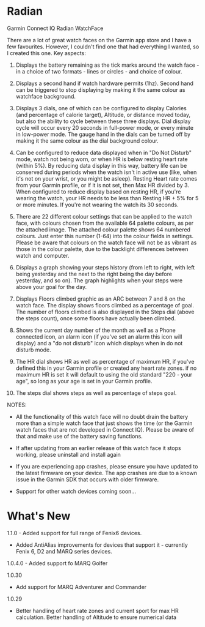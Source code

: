 # Radian
Garmin Connect IQ Radian WatchFace

There are a lot of great watch faces on the Garmin app store and I have a few favourites. However, I couldn't find one that had everything I wanted, so I created this one. Key aspects:
1) Displays the battery remaining as the tick marks around the watch face - in a choice of two formats - lines or circles - and choice of colour.

2) Displays a second hand if watch hardware permits (1hz). Second hand can be triggered to stop displaying by making it the same colour as watchface background.

3) Displays 3 dials, one of which can be configured to display Calories (and percentage of calorie target), Altitude, or distance moved today, but also the ability to cycle between these three displays. Dial display cycle will occur every 20 seconds in full-power mode, or every minute in low-power mode. The gauge hand in the dials can be turned off by making it the same colour as the dial background colour.

4) Can be configured to reduce data displayed when in "Do Not Disturb" mode, watch not being worn, or when HR is below resting heart rate (within 5%). By reducing data display in this way, battery life can be conserved during periods when the watch isn't in active use (like, when it's not on your wrist, or you might be asleep). Resting Heart rate comes from your Garmin profile, or if it is not set, then Max HR divided by 3. When configured to reduce display based on resting HR, if you're wearing the watch, your HR needs to be less than Resting HR + 5% for 5 or more minutes. If you're not wearing the watch its 30 seconds.

5) There are 22 different colour settings that can be applied to the watch face, with colours chosen from the available 64 palette colours, as per the attached image. The attached colour palette shows 64 numbered colours. Just enter this number (1-64) into the colour fields in settings. Please be aware that colours on the watch face will not be as vibrant as those in the colour palette, due to the backlight differences between watch and computer.

6) Displays a graph showing your steps history (from left to right, with left being yesterday and the next to the right being the day before yesterday, and so on). The graph highlights when your steps were above your goal for the day.

7) Displays Floors climbed graphic as an ARC between 7 and 8 on the watch face. The display shows floors climbed as a percentage of goal. The number of floors climbed is also displayed in the Steps dial (above the steps count), once some floors have actually been climbed.

8) Shows the current day number of the month as well as a Phone connected icon, an alarm icon (if you've set an alarm this icon will display) and a "do not disturb" icon which displays when in do not disturb mode.

9) The HR dial shows HR as well as percentage of maximum HR, if you've defined this in your Garmin profile or created any heart rate zones. if no maximum HR is set it will default to using the old standard "220 - your age", so long as your age is set in your Garmin profile.

10) The steps dial shows steps as well as percentage of steps goal.

NOTES:

- All the functionality of this watch face will no doubt drain the battery more than a simple watch face that just shows the time (or the Garmin watch faces that are not developed in Connect IQ). Please be aware of that and make use of the battery saving functions.

- If after updating from an earlier release of this watch face it stops working, please uninstall and install again

- If you are experiencing app crashes, please ensure you have updated to the latest firmware on your device. The app crashes are due to a known issue in the Garmin SDK that occurs with older firmware.

- Support for other watch devices coming soon...


# What's New


1.1.0 - Added support for full range of Fenix6 devices.
- Added AntiAlias improvements for devices that support it - currently Fenix 6, D2 and MARQ series devices.

1.0.4.0 - Added support fo MARQ Golfer

1.0.30

- Add support for MARQ Adventurer and Commander

1.0.29

- Better handling of heart rate zones and current sport for max HR calculation. Better handling of Altitude to ensure numerical data
